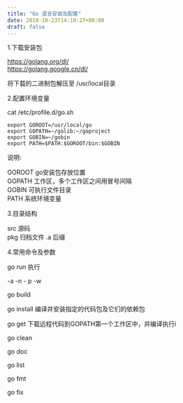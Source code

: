 ```yaml
---
title: "Go 语言安装及配置"
date: 2018-10-23T14:10:27+08:00
draft: false
---
```


1.下载安装包

 https://golang.org/dl/  
 https://golang.google.cn/dl/

 将下载的二进制包解压至 /usr/local目录

2.配置环境变量

cat /etc/profile.d/go.sh 
```
export GOROOT=/usr/local/go
export GOPATH=~/golib:~/goproject
export GOBIN=~/gobin
export PATH=$PATH:$GOROOT/bin:$GOBIN
```

说明: 

GOROOT go安装包存放位置  
GOPATH 工作区，多个工作区之间用冒号间隔  
GOBIN  可执行文件目录  
PATH   系统环境变量 

3.目录结构

 src 源码  
 pkg 归档文件 .a 后缀  

4.常用命令及参数

go run  执行 

   -a -n - p -w

go build 

go install 编译并安装指定的代码包及它们的依赖包 　

go get 下载远程代码到GOPATH第一个工作区中，并编译执行i

go clean 

go doc 

go list 

go fmt 

go fix 

